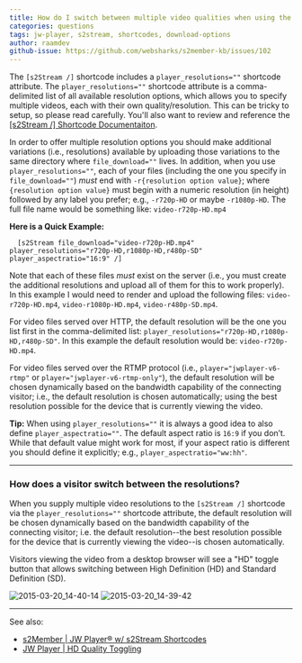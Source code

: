 ```yaml
---
title: How do I switch between multiple video qualities when using the [s2Stream /] shortcode and JW Player?
categories: questions
tags: jw-player, s2stream, shortcodes, download-options
author: raamdev
github-issue: https://github.com/websharks/s2member-kb/issues/102
---
```


The `[s2Stream /]` shortcode includes a  `player_resolutions=""` shortcode attribute. The `player_resolutions=""` shortcode attribute is a comma-delimited list of all available resolution options, which allows you to specify multiple videos, each with their own quality/resolution. This can be tricky to setup, so please read carefully. You'll also want to review and reference the [[s2Stream /] Shortcode Documentaiton](http://s2member.com/kb-article/s2stream-shortcode-documentation/).

In order to offer multiple resolution options you should make additional variations (i.e., resolutions) available by uploading those variations to the same directory where `file_download=""` lives. In addition, when you use `player_resolutions=""`, each of your files (including the one you specify in `file_download=""`) _must_ end with `-r{resolution option value}`; where `{resolution option value}` must begin with a numeric resolution (in height) followed by any label you prefer; e.g., `-r720p-HD` or maybe `-r1080p-HD`. The full file name would be something like: `video-r720p-HD.mp4`
  
**Here is a Quick Example:**

```wpsc
  [s2Stream file_download="video-r720p-HD.mp4" player_resolutions="r720p-HD,r1080p-HD,r480p-SD" player_aspectratio="16:9" /]
```

Note that each of these files _must_ exist on the server (i.e., you must create the additional resolutions and upload all of them for this to work properly). In this example I would need to render and upload the following files: `video-r720p-HD.mp4`, `video-r1080p-HD.mp4`, `video-r480p-SD.mp4`.

For video files served over HTTP, the default resolution will be the one you list first in the comma-delimited list: `player_resolutions="r720p-HD,r1080p-HD,r480p-SD"`. In this example the default resolution would be: `video-r720p-HD.mp4`.

For video files served over the RTMP protocol (i.e., `player="jwplayer-v6-rtmp"` or `player="jwplayer-v6-rtmp-only"`), the default resolution will be chosen dynamically based on the bandwidth capability of the connecting visitor; i.e., the default resolution is chosen automatically; using the best resolution possible for the device that is currently viewing the video.
  
**Tip:** When using `player_resolutions=""` it is always a good idea to also define `player_aspectratio=""`. The default aspect ratio is `16:9` if you don’t. While that default value might work for most, if your aspect ratio is different you should define it explicitly; e.g., `player_aspectratio="ww:hh"`.

---

### How does a visitor switch between the resolutions?

When you supply multiple video resolutions to the `[s2Stream /]` shortcode via the `player_resolutions=""` shortcode attribute, the default resolution will be chosen dynamically based on the bandwidth capability of the connecting visitor; i.e. the default resolution--the best resolution possible for the device that is currently viewing the video--is chosen automatically.

Visitors viewing the video from a desktop browser will see a "HD" toggle button that allows switching between High Definition (HD) and Standard Definition (SD).

![2015-03-20_14-40-14](https://cloud.githubusercontent.com/assets/53005/6758913/3e62554c-cf12-11e4-8aeb-d8c9f378580a.png)
![2015-03-20_14-39-42](https://cloud.githubusercontent.com/assets/53005/6758915/3f29d158-cf12-11e4-8a7d-c661aa3a58d0.png)

---

See also: 

- [s2Member | JW Player® w/ s2Stream Shortcodes](http://www.s2member.com/kb/jwplayer-s2stream-shortcodes/)
- [JW Player | HD Quality Toggling](http://support.jwplayer.com/customer/portal/articles/1428524-hd-quality-toggling)